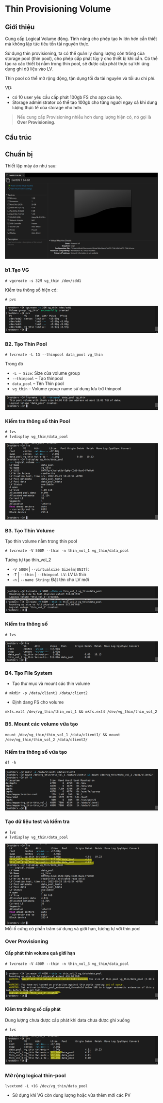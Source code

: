 # Thin Provisioning Volume
## Giới thiệu
Cung cấp Logical Volume động. Tính năng cho phép tạo lv lớn hơn cần thiết mà không lập tức tiêu tốn tài nguyên thực.

Sử dụng thin provisioning, ta có thể quản lý dung lượng còn trống của storage pool (thin pool), cho phép cấp phát tùy ý cho thiết bị khi cần. Có thể tạo ra các thiết bị nằm trong thin pool, sẽ được cấp phát thực sự khi ứng dụng ghi dữ liệu vào LV.

Thin pool có thể mở rộng động, tận dụng tối đa tài nguyên và tối ưu chi phí.

VD:

* có 10 user yêu cầu cấp phát 100gb FS cho app của họ.
* Storage administrator có thể tạo 100gb cho từng người ngay cả khi dung lượng thực tế của storage nhỏ hơn.
>Nếu cung cấp Provisioning nhiều hơn dung lượng hiện có, nó gọi là **Over Provisioning**.

## Cấu trúc

## Chuẩn bị
Thiết lập máy ảo như sau:

![img](img/img1.png)


### b1.Tạo VG
```
# vgcreate -s 32M vg_thin /dev/sdd1
```
Kiểm tra thông số hiện có:
```
# pvs
```
![img](img/Screenshot_40.png)</br>

### B2. Tạo Thin Pool
```
# lvcreate -L 1G --thinpool data_pool vg_thin
```
Trong đó
* `-L – Size`: Size của volume group
* `-–thinpool` – Tạo thinpool
* `data_pool` – Tên Thin pool
* `vg_thin` – Volume group name sử dụng lưu trữ thinpool

![img](img/Screenshot_41.png)</br>

### Kiểm tra thông số thin Pool
```
# lvs
# lvdisplay vg_thin/data_pool
```

![img](img/Screenshot_42.png)</br>

### B3. Tạo Thin Volume
Tạo thin volume nằm trong thin pool
```
# lvcreate -V 500M --thin -n thin_vol_1 vg_thin/data_pool
```
Tương tự tạo thin_vol_2
* `-V 500M` | `--virtualsize Size[m|UNIT]`:
* `-T` | `--thin` | `--thinpool LV`: LV là thin
* `-n` | `--name String`: Đặt tên cho LV mới

![img](img/Screenshot_43.png)</br>
![img](img/Screenshot_45.png)</br>
### Kiểm tra thông số
```
# lvs
```
![img](img/Screenshot_44.png)</br>
### B4. Tạo File System
* Tạo thư mục và mount các thin volume
```
# mkdir -p /data/client1 /data/client2
```
* Định dang FS cho volume
```
mkfs.ext4 /dev/vg_thin/thin_vol_1 && mkfs.ext4 /dev/vg_thin/thin_vol_2
```
### B5. Mount các volume vừa tạo
```
mount /dev/vg_thin/thin_vol_1 /data/client1/ && mount /dev/vg_thin/thin_vol_2 /data/client2/
```
### Kiểm tra thông số vừa tạo
```
df -h
```
![img](img/Screenshot_46.png)</br>
### Tạo dữ liệu test và kiểm tra
```
# lvs
# lvdisplay vg_thin/data_pool
```
![img](img/Screenshot_47.png)</br>
Mỗi ổ cứng có phần trăm sử dụng và giới hạn, tương tự với thin pool

### Over Provisioning
#### Cấp phát thin volume quá giới hạn
```
# lvcreate -V 400M --thin -n thin_vol_3 vg_thin/data_pool
```
![img](img/Screenshot_48.png)</br>
#### Kiểm tra thông số cấp phát
Dung lượng chưa được cấp phát khi data chưa được ghi xuống
```
# lvs
```

![img](img/Screenshot_49.png)</br>
### Mở rộng logical thin-pool
```
lvextend -L +1G /dev/vg_thin/data_pool
```
* Sử dụng khi VG còn dung lượng hoặc vừa thêm mới các PV





















